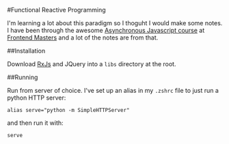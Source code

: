 #Functional Reactive Programming

I'm learning a lot about this paradigm so I thoguht I would make some notes. I have been through the awesome [Asynchronous Javascript course](https://frontendmasters.com/courses/asynchronous-javascript) at [Frontend Masters](https://frontendmasters.com) and a lot of the notes are from that.

##Installation

Download [RxJs](https://github.com/Reactive-Extensions/RxJS) and JQuery into a ```libs``` directory at the root.

##Running

Run from server of choice. I've set up an alias in my ```.zshrc``` file to just run a python HTTP server:

```alias serve="python -m SimpleHTTPServer"```

and then run it with:

```serve```
